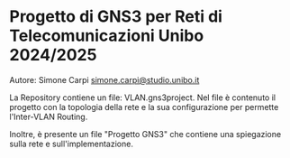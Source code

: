 # Progetto di GNS3 per Reti di Telecomunicazioni Unibo 2024/2025
Autore: Simone Carpi simone.carpi@studio.unibo.it

La Repository contiene un file: VLAN.gns3project.
Nel file è contenuto il progetto con la topologia della rete e
la sua configurazione per permette l'Inter-VLAN Routing.

Inoltre, è presente un file "Progetto GNS3" che contiene una spiegazione sulla rete e
sull'implementazione. 

